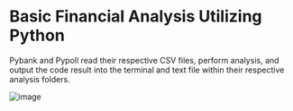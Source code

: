 # Basic Financial Analysis Utilizing Python
Pybank and Pypoll read their respective CSV files, perform analysis, and output the code result into the terminal and text file within their respective analysis folders.

![image](https://github.com/llang777/Financial-Basic-Python/assets/146140759/a11a91ef-de36-4ff9-a9b0-f5fb28d5ab78)


